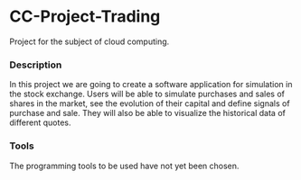 # CC-Project-Trading
Project for the subject of cloud computing.

### Description

In this project we are going to create a software application for simulation in the stock exchange. Users will be able to simulate purchases and sales of shares in the market, see the evolution of their capital and define signals of purchase and sale. They will also be able to visualize the historical data of different quotes.

### Tools

The programming tools to be used have not yet been chosen.
